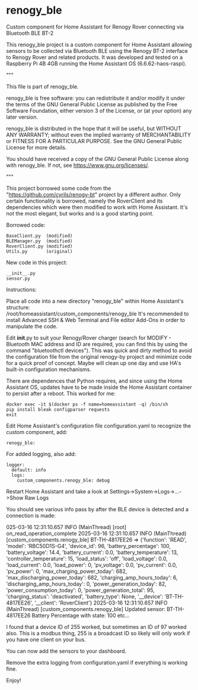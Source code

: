 # renogy_ble
Custom component for Home Assistant for Renogy Rover connecting via Bluetooth BLE BT-2

This renogy_ble project is a custom component for Home Assistant allowing sensors to be collected via Bluetooth BLE using the Renogy BT-2 interface to Renogy Rover and related products.  It was developed and tested on a Raspberry Pi 4B 4GB running the Home Assistant OS (6.6.62-haos-raspi).

"""

This file is part of renogy_ble.

renogy_ble is free software: you can redistribute it and/or modify
it under the terms of the GNU General Public License as published by
the Free Software Foundation, either version 3 of the License, or
(at your option) any later version.

renogy_ble is distributed in the hope that it will be useful,
but WITHOUT ANY WARRANTY; without even the implied warranty of
MERCHANTABILITY or FITNESS FOR A PARTICULAR PURPOSE. See the
GNU General Public License for more details.

You should have received a copy of the GNU General Public License
along with renogy_ble. If not, see <https://www.gnu.org/licenses/>.

"""

This project borrowed some code from the "https://github.com/cyrils/renogy-bt" project by a different author.  Only certain functionality is borrowed, namely the RoverClient and its dependencies which were then modified to work with Home Assistant.  It's not the most elegant, but works and is a good starting point.

Borrowed code:

    BaseClient.py  (modified)
    BLEManager.py  (modified)
    RoverClient.py (modified)
    Utils.py       (original)

New code in this project:

    __init__.py
    sensor.py

Instructions:

Place all code into a new directory "renogy_ble" within Home Assistant's structure:  
/root/homeassistant/custom_components/renogy_ble
It's recommended to install Advanced SSH & Web Terminal and File editor Add-Ons in order to manipulate the code.

Edit __init__.py to suit your Renogy/Rover charger (search for MODIFY - Bluetooth MAC address and ID are required, you can find this by using the command "bluetoothctl devices").  This was quick and dirty method to avoid the configuration file from the original renogy-by project and minimize code for a quick proof of concept.  Maybe will clean up one day and use HA's built-in configuration mechanisms.

There are dependences that Python requires, and since using the Home Assistant OS, updates have to be made inside the Home Assistant container to persist after a reboot.  This worked for me:

    docker exec -it $(docker ps -f name=homeassistant -q) /bin/sh
    pip install bleak configparser requests
    exit

Edit Home Assistant's configuration file configuration.yaml to recognize the custom component, add:

    renogy_ble:

For added logging, also add:

    logger:
      default: info
      logs:
        custom_components.renogy_ble: debug

Restart Home Assistant and take a look at Settings->System->Logs->...->Show Raw Logs

You should see various info pass by after the BLE device is detected and a connection is made:

025-03-16 12:31:10.657 INFO (MainThread) [root] on_read_operation_complete
2025-03-16 12:31:10.657 INFO (MainThread) [custom_components.renogy_ble] BT-TH-4817EE26 => {'function': 'READ', 'model': 'RBC50D1S-G4', 'device_id': 96, 'battery_percentage': 100, 'battery_voltage': 14.4, 'battery_current': 0.0, 'battery_temperature': 13, 'controller_temperature': 15, 'load_status': 'off', 'load_voltage': 0.0, 'load_current': 0.0, 'load_power': 0, 'pv_voltage': 0.0, 'pv_current': 0.0, 'pv_power': 0, 'max_charging_power_today': 682, 'max_discharging_power_today': 682, 'charging_amp_hours_today': 6, 'discharging_amp_hours_today': 0, 'power_generation_today': 82, 'power_consumption_today': 0, 'power_generation_total': 95, 'charging_status': 'deactivated', 'battery_type': None, '__device': 'BT-TH-4817EE26', '__client': 'RoverClient'}
2025-03-16 12:31:10.657 INFO (MainThread) [custom_components.renogy_ble] Updated sensor: BT-TH-4817EE26 Battery Percentage with state: 100
etc...

I found that a device ID of 255 worked, but sometimes an ID of 97 worked also.  This is a modbus thing, 255 is a broadcast ID so likely will only work if you have one client on your bus.

You can now add the sensors to your dashboard.

Remove the extra logging from configuration.yaml if everything is working fine.

Enjoy!
